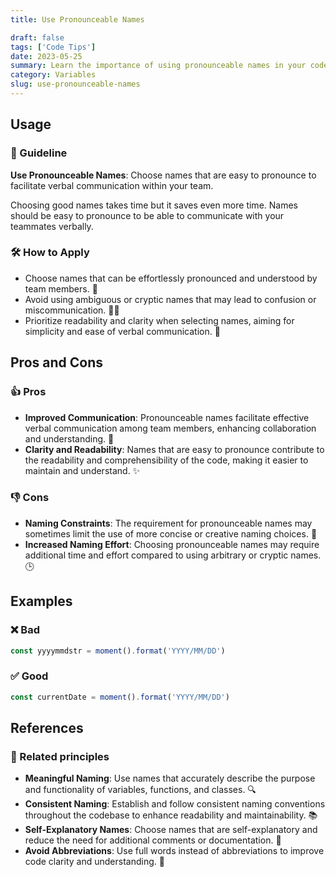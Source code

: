 ```yaml
---
title: Use Pronounceable Names

draft: false
tags: ['Code Tips']
date: 2023-05-25
summary: Learn the importance of using pronounceable names in your code. Discover how it improves communication and enhances code readability and maintainability.
category: Variables
slug: use-pronounceable-names
---
```


## Usage

### 📝 Guideline

**Use Pronounceable Names**: Choose names that are easy to pronounce to facilitate verbal communication within your team.

Choosing good names takes time but it saves even more time. Names should be easy to pronounce to be able to communicate with your teammates verbally.

### 🛠️ How to Apply

- Choose names that can be effortlessly pronounced and understood by team members. 👥
- Avoid using ambiguous or cryptic names that may lead to confusion or miscommunication. 🤷‍♀️
- Prioritize readability and clarity when selecting names, aiming for simplicity and ease of verbal communication. 📢

## Pros and Cons

### 👍 Pros

- **Improved Communication**: Pronounceable names facilitate effective verbal communication among team members, enhancing collaboration and understanding. 💬
- **Clarity and Readability**: Names that are easy to pronounce contribute to the readability and comprehensibility of the code, making it easier to maintain and understand. ✨

### 👎 Cons

- **Naming Constraints**: The requirement for pronounceable names may sometimes limit the use of more concise or creative naming choices. 🚫
- **Increased Naming Effort**: Choosing pronounceable names may require additional time and effort compared to using arbitrary or cryptic names. 🕒

## Examples

### ❌ Bad

```typescript
const yyyymmdstr = moment().format('YYYY/MM/DD')
```

### ✅ Good

```typescript
const currentDate = moment().format('YYYY/MM/DD')
```

## References

### 🔀 Related principles

- **Meaningful Naming**: Use names that accurately describe the purpose and functionality of variables, functions, and classes. 🔍
- **Consistent Naming**: Establish and follow consistent naming conventions throughout the codebase to enhance readability and maintainability. 📚
- **Self-Explanatory Names**: Choose names that are self-explanatory and reduce the need for additional comments or documentation. 📝
- **Avoid Abbreviations**: Use full words instead of abbreviations to improve code clarity and understanding. 🚫
